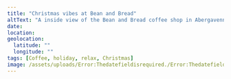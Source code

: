 ```yaml
---
title: "Christmas vibes at Bean and Bread"
altText: "A inside view of the Bean and Bread coffee shop in Abergavenny"
date: 
location: 
geolocation: 
  latitude: ""
  longitude: ""
tags: [Coffee, holiday, relax, Christmas]
image: /assets/uploads/Error:Thedatefieldisrequired./Error:Thedatefieldisrequired./christmas-vibes-at-bean-and-bread.jpg
---
```

